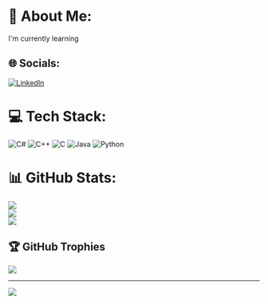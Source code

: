 
# 💫 About Me:
I'm currently learning 


## 🌐 Socials:
[![LinkedIn](https://img.shields.io/badge/LinkedIn-%230077B5.svg?logo=linkedin&logoColor=white)](https://linkedin.com/in/https://www.linkedin.com/in/gurudarshan-m-b-7a60742a1?utm_source=share&utm_campaign=share_via&utm_content=profile&utm_medium=android_app) 

# 💻 Tech Stack:
![C#](https://img.shields.io/badge/c%23-%23239120.svg?style=for-the-badge&logo=csharp&logoColor=white) ![C++](https://img.shields.io/badge/c++-%2300599C.svg?style=for-the-badge&logo=c%2B%2B&logoColor=white) ![C](https://img.shields.io/badge/c-%2300599C.svg?style=for-the-badge&logo=c&logoColor=white) ![Java](https://img.shields.io/badge/java-%23ED8B00.svg?style=for-the-badge&logo=openjdk&logoColor=white) ![Python](https://img.shields.io/badge/python-3670A0?style=for-the-badge&logo=python&logoColor=ffdd54)
# 📊 GitHub Stats:
![](https://github-readme-stats.vercel.app/api?username=gurudarshanmb&theme=dark&hide_border=false&include_all_commits=true&count_private=true)<br/>
![](https://nirzak-streak-stats.vercel.app/?user=gurudarshanmb&theme=dark&hide_border=false)<br/>
![](https://github-readme-stats.vercel.app/api/top-langs/?username=gurudarshanmb&theme=dark&hide_border=false&include_all_commits=true&count_private=true&layout=compact)

## 🏆 GitHub Trophies
![](https://github-profile-trophy.vercel.app/?username=gurudarshanmb&theme=radical&no-frame=false&no-bg=true&margin-w=4)

---
[![](https://visitcount.itsvg.in/api?id=gurudarshanmb&icon=0&color=0)](https://visitcount.itsvg.in)

<!-- Proudly created with GPRM ( https://gprm.itsvg.in ) -->

